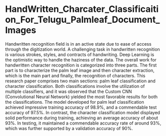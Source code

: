 # HandWritten_Charcater_Classificaition_For_Telugu_Palmleaf_Document_Images

Handwritten recognition field is in an active state due to ease of access through the digitization world. A challenging task in handwritten recognition is various strokes, styles, and contracts of handwriting. Deep Learning is the optimistic way to handle the haziness of the data. The overall work for handwritten character recognition is categorized into three parts. The first part is to characterize the palm leaf image and then character extraction, which is the main part and finally, the recognition of characters. This research paper comprises two main sections: palm leaf classification and character classification. Both classifications involve the utilization of multiple classifiers, and it was observed that the Custom CNN (Convolutional Neural Network) yielded the most favorable results for both the classifications. The model developed for palm leaf classification achieved impressive training accuracy of 98.9%, and a commendable test accuracy of 97.5%. In contrast, the character classification model displayed solid performance during training, achieving an average accuracy of about 93%. In testing, it maintained a commendable accuracy rate of around 93%, which was further supported by a validation accuracy of 90%.
